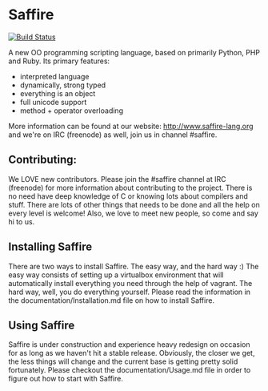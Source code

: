 Saffire
=======

[![Build Status](https://travis-ci.org/saffire/saffire.png)](https://travis-ci.org/saffire/saffire)

A new OO programming scripting language, based on primarily Python, PHP and Ruby. Its primary features:

- interpreted language
- dynamically, strong typed
- everything is an object
- full unicode support
- method + operator overloading

More information can be found at our website: http://www.saffire-lang.org and we're on IRC (freenode) as well, join us
in channel \#saffire.


Contributing:
-------------
We LOVE new contributors. Please join the \#saffire channel at IRC (freenode) for more information about contributing
to the project. There is no need have deep knowledge of C or knowing lots about compilers and stuff. There are lots of
other things that needs to be done and all the help on every level is welcome! Also, we love to meet new people, so
come and say hi to us.


Installing Saffire
------------------
There are two ways to install Saffire. The easy way, and the hard way :) The easy way consists of setting up a
virtualbox environment that will automatically install everything you need through the help of vagrant. The hard way,
well, you do everything yourself. Please read the information in the documentation/Installation.md file on how to install
Saffire.


Using Saffire
-------------
Saffire is under construction and experience heavy redesign on occasion for as long as we haven't hit a stable release.
Obviously, the closer we get, the less things will change and the current base is getting pretty solid fortunately.
Please checkout the documentation/Usage.md file in order to figure out how to start with Saffire.
